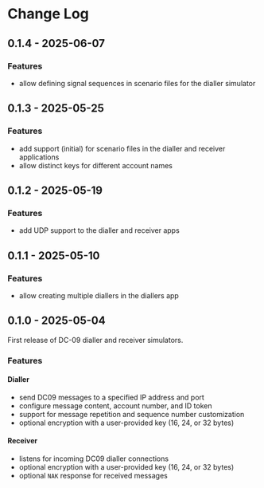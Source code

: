 # Change Log

## 0.1.4 - 2025-06-07

### Features

- allow defining signal sequences in scenario files for the dialler simulator

## 0.1.3 - 2025-05-25

### Features

- add support (initial) for scenario files in the dialler and receiver applications
- allow distinct keys for different account names

## 0.1.2 - 2025-05-19

### Features

- add UDP support to the dialler and receiver apps

## 0.1.1 - 2025-05-10

### Features

- allow creating multiple diallers in the diallers app

## 0.1.0 - 2025-05-04

First release of DC-09 dialler and receiver simulators.

### Features

#### Dialler

- send DC09 messages to a specified IP address and port
- configure message content, account number, and ID token
- support for message repetition and sequence number customization
- optional encryption with a user-provided key (16, 24, or 32 bytes)

#### Receiver

- listens for incoming DC09 dialler connections
- optional encryption with a user-provided key (16, 24, or 32 bytes)
- optional `NAK` response for received messages
